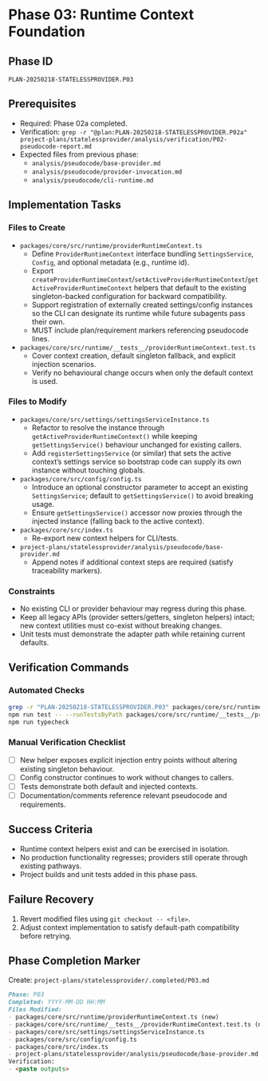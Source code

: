 # Phase 03: Runtime Context Foundation

## Phase ID

`PLAN-20250218-STATELESSPROVIDER.P03`

## Prerequisites

- Required: Phase 02a completed.
- Verification: `grep -r "@plan:PLAN-20250218-STATELESSPROVIDER.P02a" project-plans/statelessprovider/analysis/verification/P02-pseudocode-report.md`
- Expected files from previous phase:
  - `analysis/pseudocode/base-provider.md`
  - `analysis/pseudocode/provider-invocation.md`
  - `analysis/pseudocode/cli-runtime.md`

## Implementation Tasks

### Files to Create

- `packages/core/src/runtime/providerRuntimeContext.ts`
  - Define `ProviderRuntimeContext` interface bundling `SettingsService`, `Config`, and optional metadata (e.g., runtime id).
  - Export `createProviderRuntimeContext`/`setActiveProviderRuntimeContext`/`getActiveProviderRuntimeContext` helpers that default to the existing singleton-backed configuration for backward compatibility.
  - Support registration of externally created settings/config instances so the CLI can designate its runtime while future subagents pass their own.
  - MUST include plan/requirement markers referencing pseudocode lines.
- `packages/core/src/runtime/__tests__/providerRuntimeContext.test.ts`
  - Cover context creation, default singleton fallback, and explicit injection scenarios.
  - Verify no behavioural change occurs when only the default context is used.

### Files to Modify

- `packages/core/src/settings/settingsServiceInstance.ts`
  - Refactor to resolve the instance through `getActiveProviderRuntimeContext()` while keeping `getSettingsService()` behaviour unchanged for existing callers.
  - Add `registerSettingsService` (or similar) that sets the active context’s settings service so bootstrap code can supply its own instance without touching globals.
- `packages/core/src/config/config.ts`
  - Introduce an optional constructor parameter to accept an existing `SettingsService`; default to `getSettingsService()` to avoid breaking usage.
  - Ensure `getSettingsService()` accessor now proxies through the injected instance (falling back to the active context).
- `packages/core/src/index.ts`
  - Re-export new context helpers for CLI/tests.
- `project-plans/statelessprovider/analysis/pseudocode/base-provider.md`
  - Append notes if additional context steps are required (satisfy traceability markers).

### Constraints

- No existing CLI or provider behaviour may regress during this phase.
- Keep all legacy APIs (provider setters/getters, singleton helpers) intact; new context utilities must co-exist without breaking changes.
- Unit tests must demonstrate the adapter path while retaining current defaults.

## Verification Commands

### Automated Checks

```bash
grep -r "PLAN-20250218-STATELESSPROVIDER.P03" packages/core/src/runtime packages/core/src/settings packages/core/src/config
npm run test -- --runTestsByPath packages/core/src/runtime/__tests__/providerRuntimeContext.test.ts
npm run typecheck
```

### Manual Verification Checklist

- [ ] New helper exposes explicit injection entry points without altering existing singleton behaviour.
- [ ] Config constructor continues to work without changes to callers.
- [ ] Tests demonstrate both default and injected contexts.
- [ ] Documentation/comments reference relevant pseudocode and requirements.

## Success Criteria

- Runtime context helpers exist and can be exercised in isolation.
- No production functionality regresses; providers still operate through existing pathways.
- Project builds and unit tests added in this phase pass.

## Failure Recovery

1. Revert modified files using `git checkout -- <file>`.
2. Adjust context implementation to satisfy default-path compatibility before retrying.

## Phase Completion Marker

Create: `project-plans/statelessprovider/.completed/P03.md`

```markdown
Phase: P03
Completed: YYYY-MM-DD HH:MM
Files Modified:
- packages/core/src/runtime/providerRuntimeContext.ts (new)
- packages/core/src/runtime/__tests__/providerRuntimeContext.test.ts (new)
- packages/core/src/settings/settingsServiceInstance.ts
- packages/core/src/config/config.ts
- packages/core/src/index.ts
- project-plans/statelessprovider/analysis/pseudocode/base-provider.md (traceability note)
Verification:
- <paste outputs>
```

